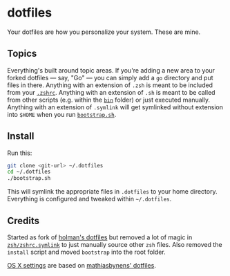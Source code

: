 # dotfiles

Your dotfiles are how you personalize your system. These are mine.

## Topics

Everything's built around topic areas. If you're adding a new area to your
forked dotfiles — say, "Go" — you can simply add a `go` directory and put
files in there. Anything with an extension of `.zsh` is meant to be included from your [`.zshrc`](./zsh/zshrc.symlink). Anything with an extension of `.sh` is meant to be called from other scripts (e.g. within the [`bin`](./bin/) folder) or just executed manually.
Anything with an extension of `.symlink` will get
symlinked without extension into `$HOME` when you run [`bootstrap.sh`](./bootstrap.sh).

## Install

Run this:

```sh
git clone <git-url> ~/.dotfiles
cd ~/.dotfiles
./bootstrap.sh
```

This will symlink the appropriate files in `.dotfiles` to your home directory.
Everything is configured and tweaked within `~/.dotfiles`.

## Credits

Started as fork of [holman's dotfiles](https://github.com/holman/dotfiles) but removed a lot of magic in [`zsh/zshrc.symlink`](./zsh/zshrc.symlink) to just manually source other `zsh` files. Also removed the `install` script and moved `bootstrap` into the root folder.

[OS X settings](./macos/settings.sh) are based on [mathiasbynens' dotfiles](https://github.com/mathiasbynens/dotfiles/blob/master/.macos).

